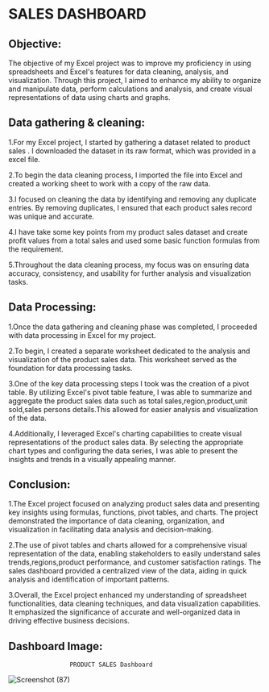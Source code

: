 
# SALES DASHBOARD



## Objective:
The objective of my Excel project was to improve my proficiency in using spreadsheets and Excel's features for data cleaning, analysis, and visualization. Through this project, I aimed to enhance my ability to organize and manipulate data, perform calculations and analysis, and create visual representations of data using charts and graphs.
## Data gathering & cleaning:
  1.For my Excel project, I started by gathering a dataset related to product sales . I downloaded the dataset in its raw format, which was provided in a excel file.

  2.To begin the data cleaning process, I imported the  file into Excel and created a working sheet to work with a copy of the raw data.

  3.I focused on cleaning the data by identifying and removing any duplicate entries. By removing duplicates, I ensured that each product sales record was unique and accurate.

  4.I have take some key points from my product sales dataset and create profit values from a total sales and used some basic function formulas from the requirement.

  5.Throughout the data cleaning process, my focus was on ensuring data accuracy, consistency, and usability for further analysis and visualization tasks.
## Data Processing:
   1.Once the data gathering and cleaning phase was completed, I proceeded with data processing in Excel for my project.

   2.To begin, I created a separate worksheet dedicated to the analysis and visualization of the product sales data. This worksheet served as the foundation for data processing tasks.

   3.One of the key data processing steps I took was the creation of a pivot table. By utilizing Excel's pivot table feature, I was able to summarize and aggregate the product sales data  such as  total sales,region,product,unit sold,sales persons details.This allowed for easier analysis and visualization of the data.

   4.Additionally, I leveraged Excel's charting capabilities to create visual representations of the product sales data. By selecting the appropriate chart types and configuring the data series, I was able to present the insights and trends in a visually appealing manner.
## Conclusion:
   1.The Excel project focused on analyzing product sales data and presenting key insights using formulas, functions, pivot tables, and charts. The project demonstrated the importance of data cleaning, organization, and visualization in facilitating data analysis and decision-making.

   2.The use of pivot tables and charts allowed for a comprehensive visual representation of the data, enabling stakeholders to easily understand sales trends,regions,product performance, and customer satisfaction ratings. The sales dashboard provided a centralized view of the data, aiding in quick analysis and identification of important patterns.

   3.Overall, the Excel project enhanced my understanding of spreadsheet functionalities, data cleaning techniques, and data visualization capabilities. It emphasized the significance of accurate and well-organized data in driving effective business decisions.
## Dashboard Image:

                     PRODUCT SALES Dashboard

![Screenshot (87)](https://github.com/user-attachments/assets/4e443175-e71b-4114-b82a-26191bfc37a1)
